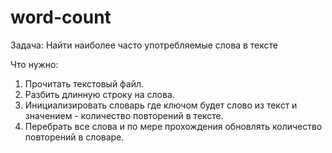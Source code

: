 # word-count

Задача: Найти наиболее часто употребляемые слова в тексте

Что нужно:
1. Прочитать текстовый файл.
2. Разбить длинную строку на слова.
3. Инициализировать словарь где ключом будет слово из текст и значением - количество повторений в тексте.
4. Перебрать все слова и по мере прохождения обновлять количество повторений в словаре.

